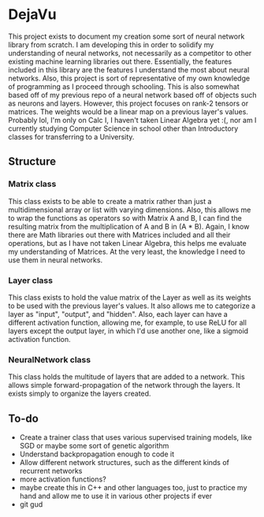 # DejaVu
This project exists to document my creation some sort of neural network library from scratch. I am developing 
this in order to solidify my understanding of neural networks, not necessarily as a competitor to other existing 
machine learning libraries out there. Essentially, the features included in this library are the features I 
understand the most about neural networks. Also, this project is sort of representative of my own knowledge of 
programming as I proceed through schooling. This is also somewhat based off of my previous repo of a neural 
network based off of objects such as neurons and layers. However, this project focuses on rank-2 tensors or 
matrices. The weights would be a linear map on a previous layer's values. Probably lol, I'm only on Calc I, I 
haven't taken Linear Algebra yet :(, nor am I currently studying Computer Science in school other than 
Introductory classes for transferring to a University.

## Structure
### Matrix class
This class exists to be able to create a matrix rather than just a multidimensional array or list with varying 
dimensions. Also, this allows me to wrap the functions as operators so with Matrix A and B, I can find the 
resulting matrix from the multiplication of A and B in (A * B). Again, I know there are Math libraries out there 
with Matrices included and all their operations, but as I have not taken Linear Algebra, this helps me evaluate 
my understanding of Matrices. At the very least, the knowledge I need to use them in neural networks.

### Layer class
This class exists to hold the value matrix of the Layer as well as its weights to be used with the previous 
layer's values. It also allows me to categorize a layer as "input", "output", and "hidden". Also, each layer can 
have a different activation function, allowing me, for example, to use ReLU for all layers except the output 
layer, in which I'd use another one, like a sigmoid activation function.

### NeuralNetwork class
This class holds the multitude of layers that are added to a network. This allows simple forward-propagation of 
the network through the layers. It exists simply to organize the layers created.

## To-do
- Create a trainer class that uses various supervised training models, like SGD or maybe some sort of genetic 
algorithm
- Understand backpropagation enough to code it
- Allow different network structures, such as the different kinds of recurrent networks
- more activation functions?
- maybe create this in C++ and other languages too, just to practice my hand and allow me to use it in various 
other projects if ever
- git gud 
